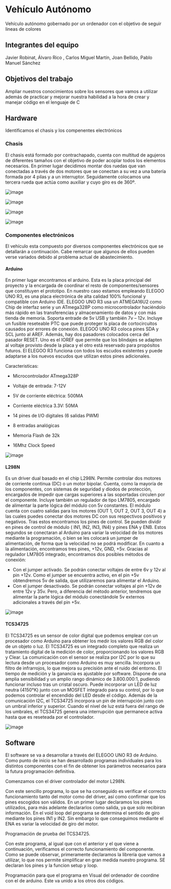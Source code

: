 #  Vehículo Autónomo
Vehículo autónomo  gobernado por un ordenador con el  objetivo de seguir lineas de colores
## Integrantes del equipo
Javier Robinat, 
Álvaro Rico , 
Carlos Miguel Martín, 
Joan Bellido, 
Pablo Manuel Sánchez

## Objetivos del trabajo
Ampliar nuestros conocimientos sobre los sensores que vamos a utilizar además de practicar y mejorar nuestra habilidad a la hora de crear y manejar código en el lenguaje de C

## Hardware
Identificamos el chasis y los compenentes electrónicos

### Chasis
El chasis está formado por contrachapado, cuenta con multitud de agujeros de diferentes tamaños con el objetivo de poder acoplar todos los elementos necesarios.
En primer lugar decidimos montar dos ruedas que van conectadas a través de dos motores que se conectan a su vez a una batería formada por 4 pilas y a un interruptor.
Seguidamente colocamos una tercera rueda que actúa como auxiliar y cuyo giro es de 360º.

![image](https://user-images.githubusercontent.com/61272141/117010129-c73f3600-acec-11eb-8004-abe25de5663f.png)

![image](https://user-images.githubusercontent.com/61272141/117010314-f81f6b00-acec-11eb-8434-5c17844dfd44.png)

![image](https://user-images.githubusercontent.com/61272141/117015751-4f740a00-acf2-11eb-9765-f451bb520dad.png)

![image](https://user-images.githubusercontent.com/61272141/117036064-55271b00-ad05-11eb-822f-f314233f3f16.png)



### Componentes electrónicos
El vehículo esta compuesto por diversos componentes electrónicos que se detallarán a continuación. Cabe remarcar que algunos de ellos pueden verse variados debido al problema actual de abastecimiento.

#### Arduino
En primer lugar encontramos el arduino. Esta es la placa principal del proyecto y la encargada de coordinar el resto de componentes/sensores que constituyen el prototipo. 
En nuestro caso estamos empleando ELEGOO UNO R3, es una placa electrónica de alta calidad 100% funcional y compatible con Arduino IDE.
ELEGOO UNO R3 usa un ATMEGA16U2 como Chip de interfaz serie y un ATmega328P como microcontrolador haciéndolo más rápido en las transferencias y almacenamiento de datos y con más tienda de memoria. Soporta entrade de 5v USB y también 7v – 12v.
Incluye un fusible reseteable PTC que puede proteger ls placa de cortocircuitos causados por errores de conexión.
ELEGOO UNO R3 coloca pines SDA y SCL junto al AREF. Además, hay dos pasadores colocados cerca del pasador RESET. Uno es el IOREF que permite que los blindajes se adapten al voltaje provisto desde la placa y el otro está reservado para propósitos futuros. El ELEGOO R3 funciona con todos los escudos existentes y puede adaptarse a los nuevos escudos que utilizan estos pines adicionales.

Caracteristicas:

* Microcontrolador ATmega328P

* Voltaje de entrada: 7-12V

* 5V de corriente eléctrica: 500MA

* Corriente eléctrica 3.3V: 50MA

* 14 pines de I/O digitales (6 salidas PWM)

* 8 entradas analógicas

* Memoria Flash de 32k

* 16Mhz Clock Speed

![image](https://user-images.githubusercontent.com/61272141/117012393-2f8f1700-acef-11eb-97a6-3ca5477210dc.png)

#### L298N
Es un driver dual basado en el chip L298N. Permite controlar dos motores de corriente continua (DC) o un motor bipolar. Cuenta, como la mayoría de los componentes, con sistemas de seguridad y diodos de protección, encargados de impedir que cargas superiores a las soportadas circulen por el componente. Incluye también un regulador de tipo LM7805, encargado de alimentar la parte lógica del módulo con 5v constantes. El módulo cuenta con cuatro salidas para los motores (OUT 1, OUT 2, OUT 3, OUT 4) a las cuales puedes conectar dos motores DC con sus respectivos positivos y negativos. Tras estos encontramos los pines de control. Se pueden dividir en pines de control de módulo ( IN1, IN2, IN3, IN4) y pines ENA y ENB. Estos segundos se conectaran al Arduino para variar la velocidad de los motores mediante la programación, o bien se les colocará un jumper de alimentación, de forma que la velocidad no se podrá modificar. En cuanto a la alimentación, encontramos tres pines, +12v, GND, +5v. Gracias al regulador LM7805 integrado, encontramos dos posibles métodos de conexión:

* Con el jumper activado. Se podrán conectar voltajes de entre 6v y 12v al pin +12v. Como el jumper se encuentra activo, en el pin +5v obtendremos 5v de salida, que utilizaremos para alimentar el Arduino.
* Con el jumper desactivado. Se podrán conectar voltajes al pin +12v de entre 12v y 35v. Pero, a diferencia del método anterior, tendremos que alimentar la parte lógica del      módulo conectándole 5v externos adicionales a través del pin +5v.

![image](https://user-images.githubusercontent.com/61272141/117013065-cf4ca500-acef-11eb-9b72-57aa7cf134b2.png)

#### TCS34725
El TCS34725 es un sensor de color digital que podemos emplear con un procesador como Arduino para obtener los medir los valores RGB del color de un objeto o luz.
El TCS34725 es un integrado completo que realiza un tratamiento digital de la medición de color, proporcionando los valores RGB y Clear. La comunicación con el sensor se realiza por I2C por lo que su lectura desde un procesador como Arduino es muy sencilla. Incorpora un filtro de infrarrojos, lo que mejora su precisión ante el ruido del entorno. El tiempo de medición y la ganancia es ajustable por software. Dispone de una amplia sensibilidad y un amplio rango dinámico de 3.800.000:1, pudiendo funcionar incluso tras un cristal oscuro.
Puede incorporar un LED de luz neutra (4150°K) junto con un MOSFET integrado para su control, por lo que podemos controlar el encendido del LED desde el código.
Además de la comunicación I2C, el TCS34725 incorpora un pin de interrupción junto con un umbral inferior y superior. Cuando el nivel de luz está fuera del rango de los umbrales, el TCS34725 genera una interrupción que permanece activa hasta que es reseteada por el controlador.

![image](https://user-images.githubusercontent.com/61272141/117014693-551d2000-acf1-11eb-892f-b355cc7d90c6.png)

## Software
El software se va a desarrollar a través del ELEGOO UNO R3 de Arduino. Como punto de inicio se han desarrollado programas individuales para los distintos componentes con el fin de obtener los parámetros necesarios para la futura programación definitiva.

Comenzamos con el driver controlador del motor L298N.


Con este sencillo programa, lo que se ha conseguido es verificar el correcto funcionamiento tanto del motor como del driver, así como confirmar que los pines escogidos son válidos. En un primer lugar declaramos los pines utilizados, para más adelante declararlos como salida, ya que solo recibiran información. En el void loop del programa se determina el sentido de giro mediante los pines IN1 y IN2. Sin embargo lo que conseguimos mediante el ENA es variar la velocidad de giro del motor. 

Programación de prueba del TCS34725.



Con este programa, al igual que con el anterior y el que viene a continuación, verificamos el correcto funcionamiento del componente.  Como se puede observar, primeramente declaramos la librería que vamos a utilizar, lo que nos permite simplificar en gran medida nuestro programa. SE declaran los pines y la funcion setup y loop.

Programación para que el programa en Visual del ordenador de coordine con el de arduino. Este va unido a los otros dos códigos.


